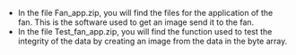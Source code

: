 - In the file Fan_app.zip, you will find the files for the application of the fan. This is the software used to get an image send it to the fan.
- In the file Test_fan_app.zip, you will find the function used to test the integrity of the data by creating an image from the data in the byte array.
